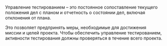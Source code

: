 Управление тестированием – это постоянное сопоставление текущего положения дел с планом и отчетность о состоянии дел,
включая отклонения от плана.

Это позволяет предпринять меры, необходимые для достижения миссии и целей проекта.
Чтобы обеспечить управление тестированием, активности тестирования должны проверяться в течение всего проекта.
